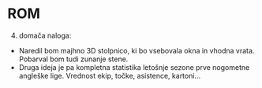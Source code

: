# ROM

4. domača naloga:
- Naredil bom majhno 3D stolpnico, ki bo vsebovala okna in vhodna vrata. Pobarval bom tudi zunanje stene.
- Druga ideja je pa kompletna statistika letošnje sezone prve nogometne angleške lige. Vrednost ekip, točke, asistence, kartoni...
